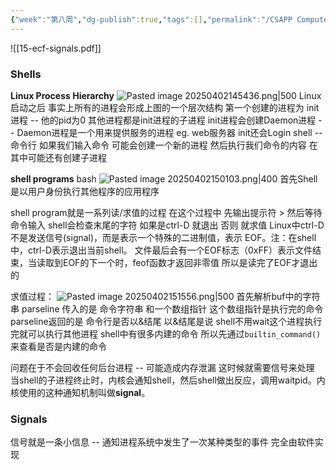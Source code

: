 ```yaml
---
{"week":"第八周","dg-publish":true,"tags":[],"permalink":"/CSAPP Computer-System-A-Program-Perspective/Lecture 15 Exceptional Control Flow： Signals and Nonlocal Jumps/","dgPassFrontmatter":true,"noteIcon":"","created":"2025-03-28T09:34:22.538+08:00","updated":"2025-04-02T15:42:34.993+08:00"}
---
```


![[15-ecf-signals.pdf]]

### Shells
**Linux Process Hierarchy**
![Pasted image 20250402145436.png|500](/img/user/accessory/Pasted%20image%2020250402145436.png)
Linux 启动之后  事实上所有的进程会形成上图的一个层次结构
第一个创建的进程为 init进程 -- 他的pid为0
其他进程都是init进程的子进程
init进程会创建Daemon进程 -- Daemon进程是一个用来提供服务的进程 eg. web服务器
init还会Login shell -- 命令行 
如果我们输入命令 可能会创建一个新的进程 然后执行我们命令的内容 在其中可能还有创建子进程

**shell programs**
bash
![Pasted image 20250402150103.png|400](/img/user/accessory/Pasted%20image%2020250402150103.png)
首先Shell是以用户身份执行其他程序的应用程序

shell program就是一系列读/求值的过程
在这个过程中 先输出提示符 > 然后等待 命令输入
shell会检查末尾的字符 如果是ctrl-D 就退出  否则 就求值
Linux中ctrl-D 不是发送信号(signal)，而是表示一个特殊的二进制值，表示 EOF。注：在shell中，ctrl-D表示退出当前shell。
文件最后会有一个EOF标志（0xFF）表示文件结束，当读取到EOF的下一个时，feof函数才返回非零值 所以是读完了EOF才退出的

求值过程：
![Pasted image 20250402151556.png|500](/img/user/accessory/Pasted%20image%2020250402151556.png)
首先解析buf中的字符串 parseline 传入的是 命令字符串 和一个数组指针  这个数组指针是执行完的命令  parseline返回的是 命令行是否以&结尾
以&结尾是说 shell不用wait这个进程执行完就可以执行其他进程
shell中有很多内建的命令 所以先通过`builtin_command()`来查看是否是内建的命令

问题在于不会回收任何后台进程 -- 可能造成内存泄漏
这时候就需要信号来处理
当shell的子进程终止时，内核会通知shell，然后shell做出反应，调用waitpid。内核使用的这种通知机制叫做**signal**。

### Signals
信号就是一条小信息 -- 通知进程系统中发生了一次某种类型的事件
完全由软件实现



